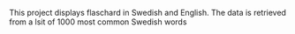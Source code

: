 This project displays flaschard in Swedish and English. The data is retrieved from a lsit of 1000 most common Swedish words
